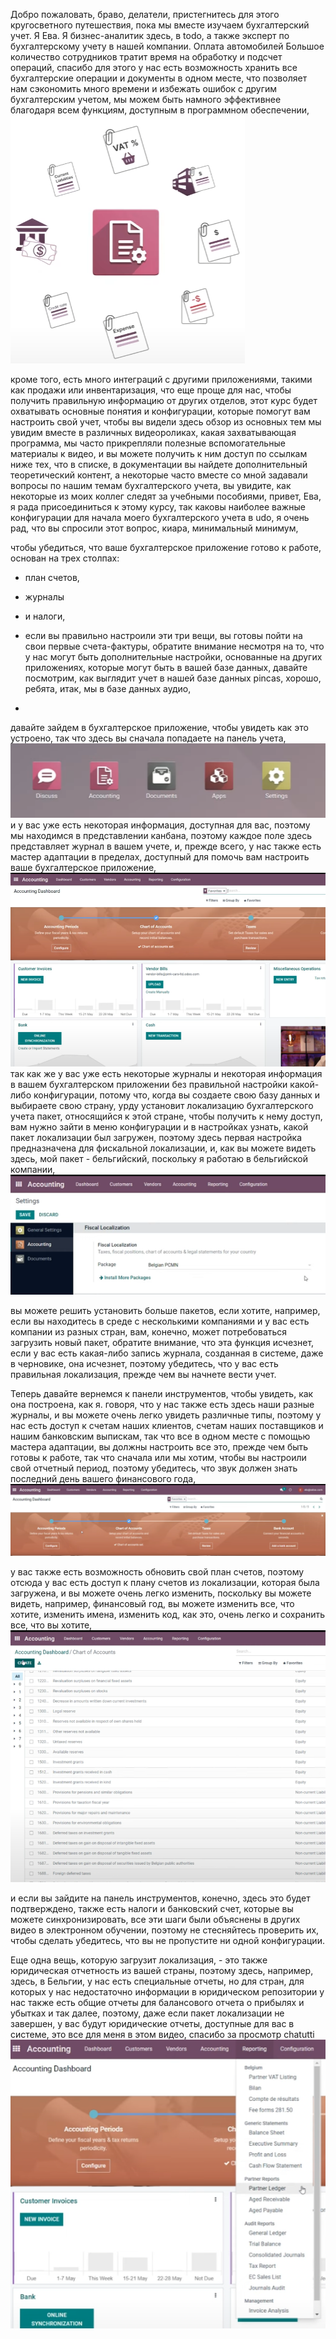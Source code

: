 Добро пожаловать, браво, делатели, пристегнитесь для этого кругосветного путешествия, пока мы вместе изучаем
бухгалтерский учет. Я Ева. Я бизнес-аналитик здесь, в todo, а также эксперт по бухгалтерскому учету в нашей компании.
Оплата автомобилей Большое количество сотрудников тратит время на обработку и подсчет операций, спасибо для этого у нас
есть возможность хранить все бухгалтерские операции и документы в одном месте, что позволяет нам сэкономить много
времени и избежать ошибок с другим бухгалтерским учетом, мы можем быть намного эффективнее благодаря всем функциям,
доступным в программном обеспечении, 
![img_1.png](img_1.png)

кроме того, есть много интеграций с другими приложениями, такими как продажи или
инвентаризация, что еще проще для нас, чтобы получить правильную информацию от других отделов, этот курс будет
охватывать основные понятия и конфигурации, которые помогут вам настроить свой учет, чтобы вы видели здесь обзор из
основных тем мы увидим вместе в различных видеороликах, какая захватывающая программа, мы часто прикрепляли полезные
вспомогательные материалы к видео, и вы можете получить к ним доступ по ссылкам ниже тех, что в списке, в документации
вы найдете дополнительный теоретический контент, а некоторые часто вместе со мной задавали вопросы по нашим темам
бухгалтерского учета, вы увидите, как некоторые из моих коллег следят за учебными пособиями, привет, Ева, я рада
присоединиться к этому курсу, так каковы наиболее важные конфигурации для начала моего бухгалтерского учета в udo, я
очень рад, что вы спросили этот вопрос, киара, минимальный минимум, 

чтобы убедиться, что ваше бухгалтерское приложение
готово к работе, основан на трех столпах: 
 - план счетов, 
 - журналы 
 - и налоги, 

 - если вы правильно настроили эти три вещи, вы
готовы пойти на свои первые счета-фактуры, обратите внимание несмотря на то, что у нас могут быть дополнительные
настройки, основанные на других приложениях, которые могут быть в вашей базе данных, давайте посмотрим, как выглядит
учет в нашей базе данных pincas, хорошо, ребята, итак, мы в базе данных аудио, 
- 
давайте зайдем в бухгалтерское
приложение, чтобы увидеть как это устроено, так что здесь вы сначала попадаете на панель учета,
![img_2.png](img_2.png)
и у вас уже есть некоторая информация, доступная для вас, поэтому мы находимся в представлении канбана, поэтому каждое поле здесь
представляет журнал в вашем учете, и, прежде всего, у нас также есть мастер адаптации в пределах, доступный для помочь
вам настроить ваше бухгалтерское приложение, 
![img_3.png](img_3.png)
так как же у вас уже есть некоторые журналы и некоторая информация в вашем
бухгалтерском приложении без правильной настройки какой-либо конфигурации, потому что, когда вы создаете свою базу
данных и выбираете свою страну, урду установит локализацию бухгалтерского учета пакет, относящийся к этой стране, чтобы
получить к нему доступ, вам нужно зайти в меню конфигурации и в настройках узнать, какой пакет локализации был загружен,
поэтому здесь первая настройка предназначена для фискальной локализации, и, как вы можете видеть здесь, мой пакет -
бельгийский, поскольку я работаю в бельгийской компании, 
![img_4.png](img_4.png)

вы можете решить установить больше пакетов, если хотите,
например, если вы находитесь в среде с несколькими компаниями и у вас есть компании из разных стран, вам, конечно, может
потребоваться загрузить новый пакет, обратите внимание, что эта функция исчезнет, если у вас есть какая-либо запись
журнала, созданная в системе, даже в черновике, она исчезнет, поэтому убедитесь, что у вас есть правильная локализация,
прежде чем вы начнете вести учет. 

Теперь давайте вернемся к панели инструментов, чтобы увидеть, как она построена, как
я. говоря, что у нас также есть здесь наши разные журналы, и вы можете очень легко увидеть различные типы, поэтому у нас
есть доступ к счетам наших клиентов, счетам наших поставщиков и нашим банковским выпискам, так что все в одном месте с
помощью мастера адаптации, вы должны настроить все это, прежде чем быть готовы к работе, так что сначала или мы хотим,
чтобы вы настроили свой отчетный период, поэтому убедитесь, что звук должен знать последний день вашего финансового
года, 
![img_5.png](img_5.png)


у вас также есть возможность обновить свой план счетов, поэтому отсюда у вас есть доступ к плану счетов из
локализации, которая была загружена, и вы можете очень легко изменить, поскольку вы можете видеть, например, финансовый
год, вы можете изменить все, что хотите, изменить имена, изменить код, как это, очень легко и сохранить все, что вы
хотите, 
![img_6.png](img_6.png)

и если вы зайдите на панель инструментов, конечно, здесь это будет подтверждено, также есть налоги и банковский
счет, которые вы можете синхронизировать, все эти шаги были объяснены в других видео в электронном обучении, поэтому не
стесняйтесь проверить их, чтобы сделать убедитесь, что вы не пропустите ни одной конфигурации. 

Еще одна вещь, которую
загрузит локализация, - это также юридическая отчетность из вашей страны, поэтому здесь, например, здесь, в Бельгии, у
нас есть специальные отчеты, но для стран, для которых у нас недостаточно информации в юридическом репозитории у нас
также есть общие отчеты для балансового отчета о прибылях и убытках и так далее, поэтому, даже если пакет локализации не
завершен, у вас будут юридические отчеты, доступные для вас в системе, это все для меня в этом видео, спасибо за
просмотр chatutti 
![img_7.png](img_7.png)
